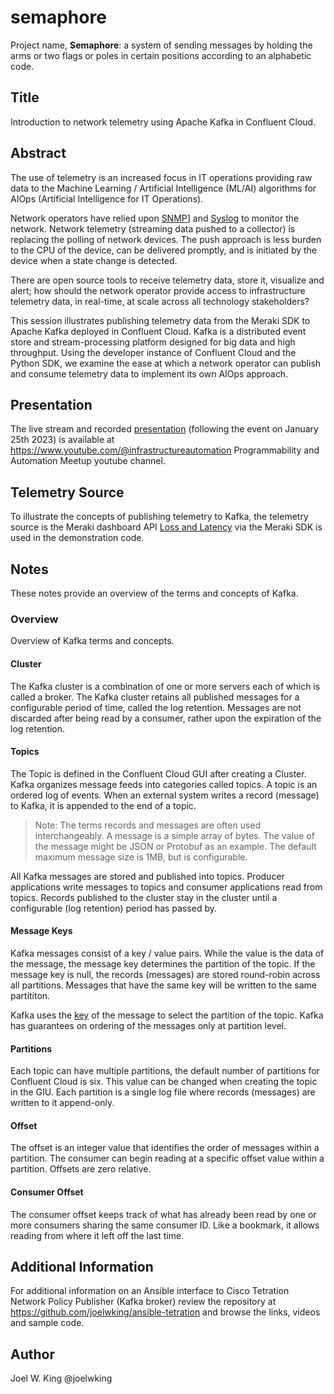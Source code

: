 # semaphore

Project name, **Semaphore**: a system of sending messages by holding the arms or two flags or poles in certain positions according to an alphabetic code.

## Title
Introduction to network telemetry using Apache Kafka in Confluent Cloud.

## Abstract

The use of telemetry is an increased focus in IT operations providing raw data to the Machine Learning / Artificial Intelligence (ML/AI) algorithms for AIOps (Artificial Intelligence for IT Operations).

Network operators have relied upon [SNMP](https://www.ietf.org/rfc/rfc9232.html#RFC3416)] and [Syslog](https://www.ietf.org/rfc/rfc9232.html#RFC5424) to monitor the network. Network telemetry (streaming data pushed to a collector) is replacing the polling of network devices. The push approach is less burden to the CPU of the device, can be delivered promptly, and is initiated by the device when a state change is detected.

There are open source tools to receive telemetry data, store it, visualize and alert; how should the network operator provide access to infrastructure telemetry data, in real-time, at scale across all technology stakeholders?

This session illustrates publishing telemetry data from the Meraki SDK to Apache Kafka deployed in Confluent Cloud. Kafka is a distributed event store and stream-processing platform designed for big data and high throughput. Using the developer instance of Confluent Cloud and the Python SDK, we examine the ease at which a network operator can publish and consume telemetry data to implement its own AIOps approach.

## Presentation

The live stream and recorded [presentation](https://www.youtube.com/watch?v=ABMcflO1ix8) (following the event on January 25th 2023) is available at https://www.youtube.com/@infrastructureautomation Programmability and Automation Meetup youtube channel.

## Telemetry Source

To illustrate the concepts of publishing telemetry to Kafka, the telemetry source is the Meraki dashboard API [Loss and Latency](https://developer.cisco.com/meraki/api-v1/#!get-device-loss-and-latency-history) via the Meraki SDK is used in the demonstration code.

## Notes

These notes provide an overview of the terms and concepts of Kafka.

### Overview

Overview of Kafka terms and concepts.

#### Cluster

The Kafka cluster is a combination of one or more servers each of which is called a broker. The Kafka cluster retains all published messages for a configurable period of time, called the log retention. Messages are not discarded after being read by a consumer, rather upon the expiration of the log retention.

#### Topics

The Topic is defined in the Confluent Cloud GUI after creating a Cluster. Kafka organizes message feeds into categories called topics. A topic is an ordered log of events. When an external system
writes a record (message) to Kafka, it is appended to the end of a topic.

>Note: The terms records and messages are often used interchangeably. A message is a simple array of bytes. The value of the message might be JSON or Protobuf as an example. The default maximum message size is 1MB, but is configurable.

All Kafka messages are stored and published into topics. Producer applications write messages to topics
and consumer applications read from topics. Records published to the cluster stay in the cluster until a configurable (log retention) period has passed by.

#### Message Keys

Kafka messages consist of a key / value pairs. While the value is the data of the message, the message key determines the partition of the topic. If the message key is null, the records (messages) are stored round-robin across all partitions. Messages that have the same key will be written to the same partititon.

Kafka uses the [key](https://stackoverflow.com/questions/29511521/is-key-required-as-part-of-sending-messages-to-kafka) of the message to select the partition of the topic. Kafka has guarantees on ordering of the messages only at partition level. 

#### Partitions

Each topic can have multiple partitions, the default number of partitions for Confluent Cloud is six. This value can be changed when creating the topic in the GIU. Each partition is a single log file where records (messages) are written to it append-only.

#### Offset

The offset is an integer value that identifies the order of messages within a partition. The consumer can begin reading at a specific offset value within a partition. Offsets are zero relative.

#### Consumer Offset

The consumer offset keeps track of what has already been read by one or more consumers sharing the same consumer ID.  Like a bookmark, it allows reading from where it left off the last time. 

## Additional Information

For additional information on an Ansible interface to Cisco Tetration Network Policy Publisher (Kafka broker) review the repository at https://github.com/joelwking/ansible-tetration and browse the links, videos and sample code.

## Author

Joel W. King @joelwking